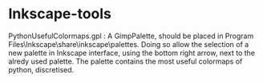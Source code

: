 # Inkscape-tools

PythonUsefulColormaps.gpl :
A GimpPalette, should be placed in Program Files\Inkscape\share\inkscape\palettes.
Doing so allow the selection of a new palette in Inkscape interface, using the bottom right arrow, next to the alredy used palette.
The palette contains the most useful colormaps of python, discretised.

